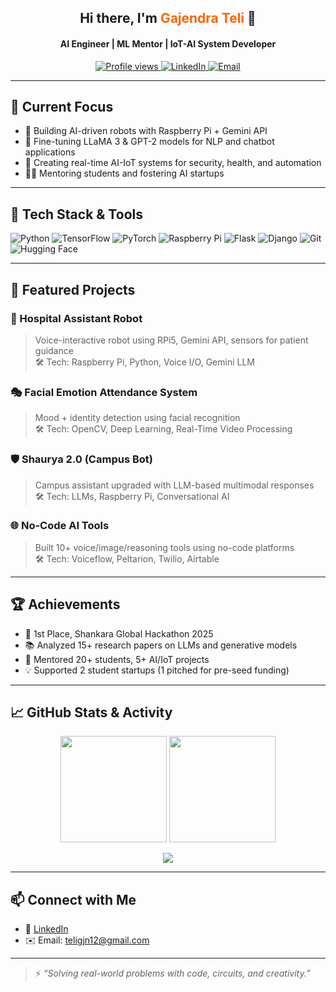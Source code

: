 <!-- Profile Header -->
<h2 align="center">Hi there, I'm <span style="color:#ff6600">Gajendra Teli</span> 👋</h2>
<h4 align="center">AI Engineer | ML Mentor | IoT-AI System Developer</h4>

<p align="center">
  <a href="https://github.com/AI-Gajendra">
    <img src="https://komarev.com/ghpvc/?username=ai-gajendra&label=Profile%20views&color=blue&style=flat" alt="Profile views" />
  </a>
  <a href="https://www.linkedin.com/in/gajendra-teli/">
    <img src="https://img.shields.io/badge/LinkedIn-Gajendra%20Teli-blue?style=flat&logo=linkedin" alt="LinkedIn" />
  </a>
  <a href="mailto:teligjn12@gmail.com">
    <img src="https://img.shields.io/badge/Email-teligjn12@gmail.com-red?style=flat&logo=gmail" alt="Email" />
  </a>
</p>

---

## 🔭 Current Focus
- 🤖 Building AI-driven robots with Raspberry Pi + Gemini API
- 🧠 Fine-tuning LLaMA 3 & GPT-2 models for NLP and chatbot applications
- 📡 Creating real-time AI-IoT systems for security, health, and automation
- 👨‍🏫 Mentoring students and fostering AI startups

---

## 🧰 Tech Stack & Tools
![Python](https://img.shields.io/badge/-Python-black?style=flat&logo=python)
![TensorFlow](https://img.shields.io/badge/-TensorFlow-orange?style=flat&logo=tensorflow)
![PyTorch](https://img.shields.io/badge/-PyTorch-red?style=flat&logo=pytorch)
![Raspberry Pi](https://img.shields.io/badge/-RaspberryPi-black?style=flat&logo=raspberry-pi)
![Flask](https://img.shields.io/badge/-Flask-white?style=flat&logo=flask)
![Django](https://img.shields.io/badge/-Django-092E20?style=flat&logo=django)
![Git](https://img.shields.io/badge/-Git-F05032?style=flat&logo=git)
![Hugging Face](https://img.shields.io/badge/-HuggingFace-yellow?style=flat&logo=huggingface)

---

## 🚀 Featured Projects

### 🤖 Hospital Assistant Robot  
> Voice-interactive robot using RPi5, Gemini API, sensors for patient guidance  
🛠️ Tech: Raspberry Pi, Python, Voice I/O, Gemini LLM

### 🎭 Facial Emotion Attendance System  
> Mood + identity detection using facial recognition  
🛠️ Tech: OpenCV, Deep Learning, Real-Time Video Processing

### 🛡️ Shaurya 2.0 (Campus Bot)  
> Campus assistant upgraded with LLM-based multimodal responses  
🛠️ Tech: LLMs, Raspberry Pi, Conversational AI

### 🌐 No-Code AI Tools  
> Built 10+ voice/image/reasoning tools using no-code platforms  
🛠️ Tech: Voiceflow, Peltarion, Twilio, Airtable

---

## 🏆 Achievements
- 🥇 1st Place, Shankara Global Hackathon 2025
- 📚 Analyzed 15+ research papers on LLMs and generative models
- 🚀 Mentored 20+ students, 5+ AI/IoT projects
- 💡 Supported 2 student startups (1 pitched for pre-seed funding)

---

## 📈 GitHub Stats & Activity

<p align="center">
  <img src="https://github-readme-stats.vercel.app/api?username=AI-Gajendra&show_icons=true&theme=tokyonight" height="170" />
  <img src="https://github-readme-stats.vercel.app/api/top-langs/?username=AI-Gajendra&layout=compact&theme=tokyonight" height="170" />
</p>

<p align="center">
  <img src="https://github-readme-activity-graph.cyclic.app/graph?username=AI-Gajendra&theme=tokyo-night&area=true&hide_border=true" />
</p>

---

## 📫 Connect with Me

- 💼 [LinkedIn](https://www.linkedin.com/in/gajendra-teli)
- ✉️ Email: teligjn12@gmail.com

---

> ⚡ *“Solving real-world problems with code, circuits, and creativity.”*


